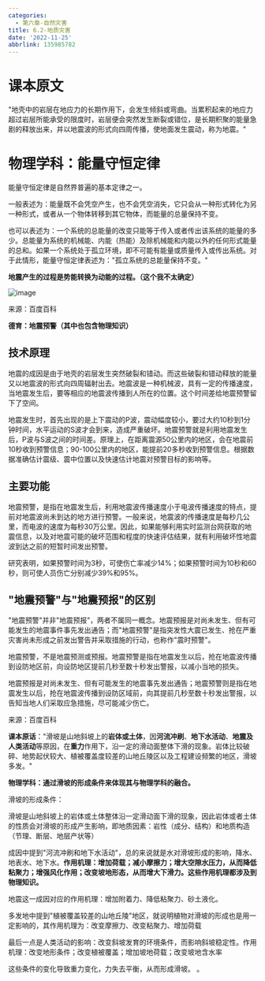 ```yaml
---
categories:
  - 第六章-自然灾害
title: 6.2-地质灾害
date: '2022-11-25'
abbrlink: 135985782
---
```

# 课本原文

"地壳中的岩层在地应力的长期作用下，会发生倾斜或弯曲。当累积起来的地应力超过岩层所能承受的限度时，岩层便会突然发生断裂或错位，是长期积聚的能量急剧的释放出来，并以地震波的形式向四周传播，使地面发生震动，称为地震。"

# 物理学科：能量守恒定律

能量守恒定律是自然界普遍的基本定律之一。

一般表述为：能量既不会凭空产生，也不会凭空消失，它只会从一种形式转化为另一种形式，或者从一个物体转移到其它物体，而能量的总量保持不变。

也可以表述为：一个系统的总能量的改变只能等于传入或者传出该系统的能量的多少。总能量为系统的机械能、内能（热能）及除机械能和内能以外的任何形式能量的总和。如果一个系统处于孤立环境，即不可能有能量或质量传入或传出系统。对于此情形，能量守恒定律表述为："孤立系统的总能量保持不变。"

**地震产生的过程是势能转换为动能的过程。（这个我不太确定）**

![image](media/image1.png)

来源：百度百科

**德育：地震预警（其中也包含物理知识）**

## 技术原理

地震的成因是由于地壳的岩层发生突然破裂和错动。而这些破裂和错动释放的能量又以地震波的形式向四周辐射出去。地震波是一种机械波，具有一定的传播速度，当地震发生后，要等相应的地震波传播到人所在的位置。这个时间差给地震预警留下了空间。

地震发生时，首先出现的是上下震动的P波，震动幅度较小，要过大约10秒到1分钟时间，水平运动的S波才会到来，造成严重破坏。地震预警就是利用地震发生后，P波与S波之间的时间差。原理上，在距离震源50公里内的地区，会在地震前10秒收到预警信息；90-100公里内的地区，能提前20多秒收到预警信息。根据数据准确估计震级、震中位置以及快速估计地震对预警目标的影响等。

## 主要功能

地震预警，是指在地震发生后，利用地震波传播速度小于电波传播速度的特点，提前对地震波尚未到达的地方进行预警。一般来说，地震波的传播速度是每秒几公里，而电波的速度为每秒30万公里。因此，如果能够利用实时监测台网获取的地震信息，以及对地震可能的破坏范围和程度的快速评估结果，就有利用破坏性地震波到达之前的短暂时间发出预警。

研究表明，如果预警时间为3秒，可使伤亡率减少14%；如果预警时间为10秒和60秒，则可使人员伤亡分别减少39%和95%。

## "地震预警"与"地震预报"的区别

"地震预警"并非"地震预报"，两者不属同一概念。地震预报是对尚未发生、但有可能发生的地震事件事先发出通告；而"地震预警"是指突发性大震已发生、抢在严重灾害尚未形成之前发出警告并采取措施的行动，也称作"震时预警"。

地震预警，不是地震预测或预报。地震预警是指在地震发生以后，抢在地震波传播到设防地区前，向设防地区提前几秒至数十秒发出警报，以减小当地的损失。

地震预报是对尚未发生、但有可能发生的地震事先发出通告；地震预警则是指在地震发生以后，抢在地震波传播到设防区域前，向其提前几秒至数十秒发出警报，以告知当地人们采取应急措施，尽可能减少伤亡。

来源：百度百科

**课本原话**："滑坡是山地斜坡上的**岩体或土体**，因**河流冲刷**、**地下水活动**、**地震及人类活动**等原因，在**重力**作用下，沿一定的滑动面整体下滑的现象。岩体比较破碎、地势起伏较大、植被覆盖度较差的山地丘陵区以及工程建设频繁的地区，滑坡多发。"

**物理学科：通过滑坡的形成条件来体现其与物理学科的融合。**

滑坡的形成条件：

滑坡是山地斜坡上的岩体或土体整体沿一定滑动面下滑的现象，因此岩体或者土体的性质会对滑坡的形成产生影响，即地质因素：岩性（成分、结构）和地质构造（节理、断层、地层产状等）

成因中提到"河流冲刷和地下水活动"，总的来说就是水对滑坡形成的影响，降水、地表水、地下水。**作用机理：增加荷载；减小摩擦力；增大空隙水压力，从而降低粘聚力；增强风化作用；改变坡地形态，从而增大下滑力。这些作用机理都涉及到物理知识。**

地震这一成因对应的作用机理：增加附着力、降低粘聚力、砂土液化。

多发地中提到"植被覆盖较差的山地丘陵"地区，就说明植物对滑坡的形成也是用一定影响的，其作用机理为：改变摩擦力、改变粘聚力、增加荷载

最后一点是人类活动的影响：改变斜坡发育的环境条件，而影响斜坡稳定性。作用机理：改变地形条件；改变植被覆盖；增加坡地荷载；改变坡地含水率

这些条件的变化导致重力变化，力失去平衡，从而形成滑坡。
。
